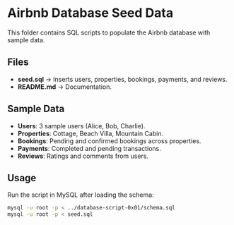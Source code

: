 # Airbnb Database Seed Data

This folder contains SQL scripts to populate the Airbnb database with sample data.

## Files
- **seed.sql** → Inserts users, properties, bookings, payments, and reviews.
- **README.md** → Documentation.

## Sample Data
- **Users**: 3 sample users (Alice, Bob, Charlie).
- **Properties**: Cottage, Beach Villa, Mountain Cabin.
- **Bookings**: Pending and confirmed bookings across properties.
- **Payments**: Completed and pending transactions.
- **Reviews**: Ratings and comments from users.

## Usage
Run the script in MySQL after loading the schema:

```bash
mysql -u root -p < ../database-script-0x01/schema.sql
mysql -u root -p < seed.sql

